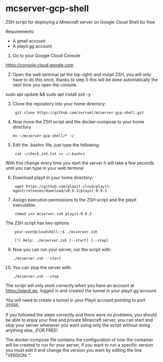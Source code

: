 # mcserver-gcp-shell
ZSH script for deploying a Minecraft server on Google Cloud Shell for free

Requirements:

- A gmail account
- A playit.gg account


1. Go to your Google Cloud Console

https://console.cloud.google.com


2. Open the web terminal (at the top right) and install ZSH, you will only have to do this once, thanks to step 5 this will be done automatically the next time you open the console.

sudo apt update && sudo apt install zsh -y


3. Clone the repository into your home directory:

        git clone https://github.com/serroml/mcserver-gcp-shell.git


4. Now move the ZSH script and the docker-compose to your home directory

       mv ~/mcserver-gcp-shell/* ~/
       

5. Edit the .bashrc file, just type the following:

        cat ~/check_zsh.txt >> ~/.bashrc
        
        
With this change every time you start the server it will take a few seconds until you can type in your web terminal


6. Download playit in your home directory:

        wget https://github.com/playit-cloud/playit-agent/releases/download/v0.9.3/playit-0.9.3


7. Assign execution permissions to the ZSH script and the playit executable.

        chmod u+x mcserver.zsh playit-0.9.3


The ZSH script has two options

        your-user@cloudshell:~$ ./mcserver.zsh

        [!] Help: ./mcserver.zsh [--start] [--stop]
        
        

9. Now you can run your server, run the script with:

       ./mcserver.zsh --start


10. You can stop the server with:

        ./mcserver.zsh --stop


The script will only work correctly when you have an account at https://playit.gg, logged in and created the tunnel in your playit.gg account.

You will need to create a tunnel in your Playit account pointing to port 25565.

If you followed the steps correctly and there were no problems, you should be able to enjoy your free and private Minecraft server, you can start and stop your server whenever you want using only the script without doing anything else, ¡FOR FREE!

The docker-compose file contains the configuration of how the container will be created to run for your server, if you want to run a specific version you must edit it and change the version you want by editing the line "VERSION: ".
